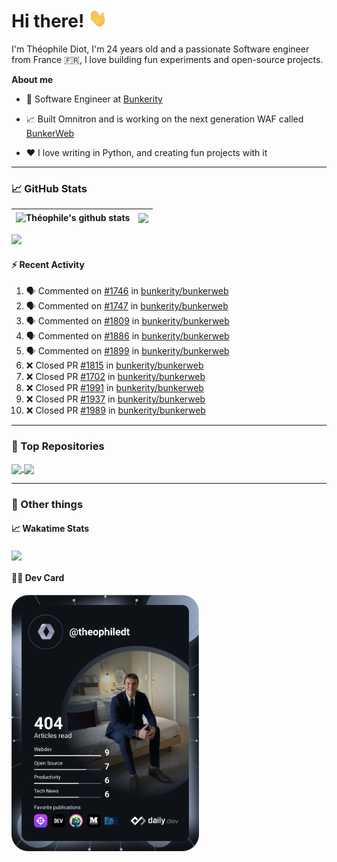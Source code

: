 # Hi there! <img src="./wave.gif" width="30px" height="30px" />

I'm Théophile Diot, I'm 24 years old and a passionate Software engineer from France 🇫🇷, I love building fun experiments and open-source projects.

**About me**

- 💼 Software Engineer at [Bunkerity](https://www.bunkerity.com/)

- 📈 Built Omnitron and is working on the next generation WAF called [BunkerWeb](https://www.bunkerweb.io)

- ❤️ I love writing in Python, and creating fun projects with it

---

### 📈 GitHub Stats

| <img align="center" src="https://github-readme-stats.vercel.app/api?username=TheophileDiot&show_icons=true&include_all_commits=true&theme=algolia&hide_border=true&rank_icon=github" alt="Théophile's github stats" /> | <img align="center" src="https://github-readme-stats.vercel.app/api/top-langs/?username=TheophileDiot&layout=compact&theme=algolia&hide_border=true" /> |
| ---------------------------------------------------------------------------------------------------------------------------------------------------------------------------------------------------------------------- | ------------------------------------------------------------------------------------------------------------------------------------------------------- |

![](https://github-readme-activity-graph.vercel.app/graph?username=TheophileDiot&theme=tokyo-night)

#### :zap: Recent Activity

<!--START_SECTION:activity-->
1. 🗣 Commented on [#1746](https://github.com/bunkerity/bunkerweb/pull/1746#issuecomment-2658671030) in [bunkerity/bunkerweb](https://github.com/bunkerity/bunkerweb)
2. 🗣 Commented on [#1747](https://github.com/bunkerity/bunkerweb/pull/1747#issuecomment-2658670766) in [bunkerity/bunkerweb](https://github.com/bunkerity/bunkerweb)
3. 🗣 Commented on [#1809](https://github.com/bunkerity/bunkerweb/pull/1809#issuecomment-2658670320) in [bunkerity/bunkerweb](https://github.com/bunkerity/bunkerweb)
4. 🗣 Commented on [#1886](https://github.com/bunkerity/bunkerweb/pull/1886#issuecomment-2658669914) in [bunkerity/bunkerweb](https://github.com/bunkerity/bunkerweb)
5. 🗣 Commented on [#1899](https://github.com/bunkerity/bunkerweb/pull/1899#issuecomment-2658669063) in [bunkerity/bunkerweb](https://github.com/bunkerity/bunkerweb)
6. ❌ Closed PR [#1815](https://github.com/bunkerity/bunkerweb/pull/1815) in [bunkerity/bunkerweb](https://github.com/bunkerity/bunkerweb)
7. ❌ Closed PR [#1702](https://github.com/bunkerity/bunkerweb/pull/1702) in [bunkerity/bunkerweb](https://github.com/bunkerity/bunkerweb)
8. ❌ Closed PR [#1991](https://github.com/bunkerity/bunkerweb/pull/1991) in [bunkerity/bunkerweb](https://github.com/bunkerity/bunkerweb)
9. ❌ Closed PR [#1937](https://github.com/bunkerity/bunkerweb/pull/1937) in [bunkerity/bunkerweb](https://github.com/bunkerity/bunkerweb)
10. ❌ Closed PR [#1989](https://github.com/bunkerity/bunkerweb/pull/1989) in [bunkerity/bunkerweb](https://github.com/bunkerity/bunkerweb)
<!--END_SECTION:activity-->

---

### 🔧 Top Repositories

<a href="https://github.com/bunkerity/bunkerweb">
  <img align="center" src="https://github-readme-stats.vercel.app/api/pin/?username=Bunkerity&repo=bunkerweb&theme=algolia" />
</a>
<a href="https://github.com/TheophileDiot/Omnitron">
  <img align="center" src="https://github-readme-stats.vercel.app/api/pin/?username=TheophileDiot&repo=Omnitron&theme=algolia" />
</a>

---

### 🎉 Other things

#### 📈 Wakatime Stats

<a href="https://wakatime.com/@theophile_bunkerity">
  <img align="center" src="https://github-readme-stats.vercel.app/api/wakatime?username=3aa5ce41-c253-43d9-8441-a721e446a45f&layout=compact&theme=algolia" />
</a>

#### 👨‍💻 Dev Card

<a href="https://app.daily.dev/TheophileDt">
  <img src="./devcard.svg" width="300" alt="Théophile Diot's Dev Card"/>
</a>
